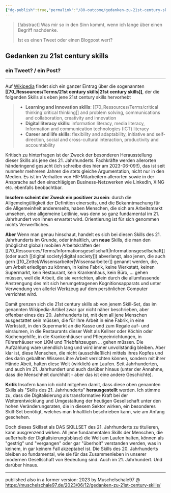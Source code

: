 ```yaml
---
{"dg-publish":true,"permalink":"/80-outcome/gedanken-zu-21st-century-skills/","tags":["class/note","class/outcome"],"noteIcon":""}
---
```



> [!abstract] Was mir so in den Sinn kommt, wenn ich lange über einen Begriff nachdenke. 
> 
> Ist es einen Tweet oder einen Blogpost wert?
> 

## Gedanken zu 21st century skills

### ein Tweet? / ein Post?
---
Auf [Wikipedia](https://en.wikipedia.org/wiki/21st%20century%20skills) findet sich ein ganzer Eintrag über die sogenannten **[[70_Ressources/Terms/21st century skills\|21st century skills]]**, der die folgenden Skills als eben jene 21st century skills hervorhebt

> - **Learning and innovation skills**: [[70_Ressources/Terms/critical thinking\|critical thinking]] and problem solving, communications and collaboration, creativity and innovation
> - **Digital literacy skills**: information literacy,  media literacy, Information and communication technologies (ICT) literacy
> - **Career and life skills**: flexibility and adaptability, initiative and self-direction, social and cross-cultural interaction, productivity and accountability

Kritisch zu hinterfragen ist der Zweck der besonderen Herausstellung dieser Skills als jene des 21. Jahrhunderts. Fachkräfte werden allerorten händeringend gesucht (ich schreibe dies hier am 2023-06-09!!), das ist seit nunmehr mehreren Jahren die stets gleiche Argumentation, nicht nur in den Medien. Es ist im Verhalten von HR-Mitarbeitern allerorten sowie in der Ansprache auf den einschlägigen Business-Netzwerken wie LinkedIn, XING etc. ebenfalls beobachtbar.

**Insofern scheint der Zweck ein positiver zu sein**: durch die Allgemeingültigkeit der Definition einerseits, und die Bekanntmachung für die Allgemeinheit andererseits, haben Menschen, die sich am Arbeitsmarkt umsehen, eine allgemeine Leitlinie, was denn so ganz fundamental im 21. Jahrhundert von ihnen erwartet wird. Orientierung ist für sich genommen nichts Verwerfliches.

**Aber**
Wenn man genau hinschaut, handelt es sich bei diesen Skills des 21. Jahrhunderts im Grunde, oder inhaltlich, um **neue** Skills, die man den (möglichst global) mobilen Arbeitskräften der [[70_Ressources/Terms/Informationsgesellschaft\|Informationsgesellschaft]] (oder auch [[digital society\|digital society]]) abverlangt, also jenen, die auch gern [[10_Zettel/Wissensarbeiter\|Wissensarbeiter]] genannt werden, die, um Arbeit erledigen zu können, in keine Fabrik, keine Werkstatt, keinen Supermarkt, kein Restaurant, kein Krankenhaus, kein Büro, ... gehen müssen, weil die Arbeit, die sie verrichten, allein durch die allumfassende Anstrengung des mit sich herumgetragenen Kognitionsapparats und unter Verwendung von allerlei Werkzeug auf dem persönlichen Computer verrichtet wird. 

Damit grenzen sich die 21st century skills ab von jenem Skill-Set, das im genannten Wikipedia-Artikel zwar gar nicht näher beschrieben, aber offenbar eines des 20. Jahrhunderts ist, mit dem all jene Menschen ausgestattet sein müssen, die für Ihre Arbeit in eine Fabrik, in eine Werkstatt, in den Supermarkt an die Kasse und zum Regale auf- und einräumen, in die Restaurants dieser Welt als Kellner oder Köchin oder Küchengehilfe, in die Krankenhäuser und Pflegeeinrichtungen, in Führerhäuser von LKM und Triebfahzeugen ... gehen müssen. Die Aufzählung wäre unendlich lang und wird immer unvollständig bleiben. Aber klar ist, diese Menschen, die nicht (ausschließlich) mittels ihres Kopfes und des darin geballten Wissens ihre Arbeit verrichten können, sondern mit ihrer Hände Abeit, halten diese Welt (wirklich) am Laufen. Seit Jahrhunderten, und auch im 21. Jahrhundert und auch darüber hinaus (unter der Annahme, dass die Menschheit durchhält - aber das ist eine andere Geschichte).

**Kritik**
Insofern kann ich nicht mitgehen damit, dass diese oben genannten Skills als "Skills des 21. Jahrhunderts" **herausgestellt** werden. 
Ich stimme zu, dass die Digitalisierung als transformative Kraft bei der Weiterentwicklung und Umgestaltung der heutigen Gesellschaft unter den hohen Veränderungsraten, die in diesem Sektor wirken, ein besonderes Skill-Set benötigt, welches man Inhaltlich beschrieben kann, wie am Anfang geschehen. 

Doch dieses Skillset als DAS SKILLSET des 21. Jahrhunderts zu titulieren, kann ausgrenzend wirken. All jene fundamentalen Skills der Menschen, die außerhalb der Digitalisierung(sblase) die Welt am Laufen halten, können als "gestrig" und "vergangen" oder gar "überholt" verstanden werden, was in keinem, in gar keinem Fall akzeptabel ist. Die Skills des 20. Jahrhunderts bleiben so fundamental, wie sie für das Zusammenleben in unserer modernen Gesellschaft von Bedeutung sind. Auch im 21. Jahrhundert. Und darüber hinaus.

---
published also in a former version: 
2023 by Muschelschale97 @ https://muschelschale97.de/2023/06/12/gedanken-zu-21st-century-skills/